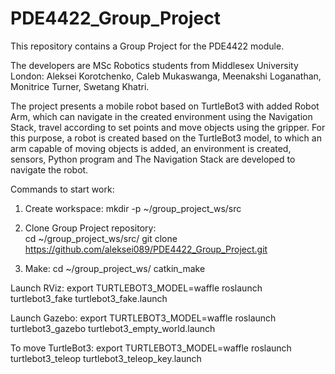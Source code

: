 # PDE4422_Group_Project
This repository contains a Group Project for the PDE4422 module.

The developers are MSc Robotics students from Middlesex University London: Aleksei Korotchenko, Caleb Mukaswanga, Meenakshi Loganathan, Monitrice Turner, Swetang Khatri.

The project presents a mobile robot based on TurtleBot3 with added Robot Arm, which can navigate in the created environment using the Navigation Stack, travel according to set points and move objects using the gripper. For this purpose, a robot is created based on the TurtleBot3 model, to which an arm capable of moving objects is added, an environment is created, sensors, Python program and The Navigation Stack are developed to navigate the robot.

Commands to start work:
1. Create workspace:
mkdir -p ~/group_project_ws/src

2. Clone Group Project repository:  
cd ~/group_project_ws/src/
git clone https://github.com/aleksei089/PDE4422_Group_Project.git

3. Make:
cd ~/group_project_ws/
catkin_make

Launch RViz:
export TURTLEBOT3_MODEL=waffle
roslaunch turtlebot3_fake turtlebot3_fake.launch

Launch Gazebo:
export TURTLEBOT3_MODEL=waffle
roslaunch turtlebot3_gazebo turtlebot3_empty_world.launch

To move TurtleBot3:
export TURTLEBOT3_MODEL=waffle
roslaunch turtlebot3_teleop turtlebot3_teleop_key.launch
